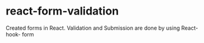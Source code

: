 # react-form-validation

Created forms in React. 
Validation and Submission are done by using React- hook- form
